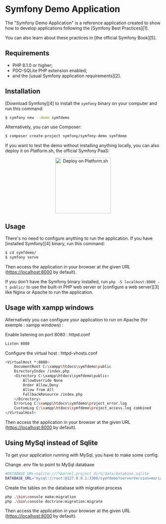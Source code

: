 Symfony Demo Application
========================

The "Symfony Demo Application" is a reference application created to show how
to develop applications following the [Symfony Best Practices][1].

You can also learn about these practices in [the official Symfony Book][5].

Requirements
------------

  * PHP 8.1.0 or higher;
  * PDO-SQLite PHP extension enabled;
  * and the [usual Symfony application requirements][2].

Installation
------------

[Download Symfony][4] to install the `symfony` binary on your computer and run
this command:

```bash
$ symfony new --demo symfdemo
```

Alternatively, you can use Composer:

```bash
$ composer create-project symfony/symfony-demo symfdemo
```

If you want to test the demo without installing anything locally, you can also
deploy it on Platform.sh, the official Symfony PaaS:

<p align="center">
<a href="https://console.platform.sh/projects/create-project?template=https://raw.githubusercontent.com/symfonycorp/platformsh-symfony-template-metadata/main/template-metadata-demo.yaml&utm_content=symfonycorp&utm_source=github&utm_medium=button&utm_campaign=deploy_on_platform"><img src="https://platform.sh/images/deploy/lg-blue.svg" alt="Deploy on Platform.sh" width="180px" /></a>
</p>

Usage
-----

There's no need to configure anything to run the application. If you have
[installed Symfony][4] binary, run this command:

```bash
$ cd symfdemo/
$ symfony serve
```

Then access the application in your browser at the given URL (<https://localhost:8000> by default).

If you don't have the Symfony binary installed, run `php -S localhost:8000 -t public/`
to use the built-in PHP web server or [configure a web server][3] like Nginx or
Apache to run the application.

Usage with xampp windows 
-------------------------
Alternatively you can configure your application to run on Apache (for exemple : xampp windows) :

Enable listening on port 8080 : httpd.conf
```bash
Listen 8080
```

Configure the virtual host : httpd-vhosts.conf
```bash
<VirtualHost *:8080>
    DocumentRoot C:\xampp\htdocs\symfdemo\public
    DirectoryIndex /index.php
    <Directory C:\xampp\htdocs\symfdemo\public>
        AllowOverride None
        Order Allow,Deny
        Allow from All
        FallbackResource /index.php
    </Directory>
    ErrorLog C:\xampp\htdocs\symfdemo\project_error.log
    CustomLog C:\xampp\htdocs\symfdemo\project_access.log combined
</VirtualHost>
```
Then access the application in your browser at the given URL (<https://localhost:8000> by default).


Using MySql instead of Sqlite
--------------------------------
To get your application running with MySql, you have to make some config:

Change .env file to point to MySql database
```bash
#DATABASE_URL=sqlite:///%kernel.project_dir%/data/database.sqlite
DATABASE_URL="mysql://root:@127.0.0.1:3306/symfdemo?serverVersion=mariadb-10.4.11"
```

Create the tables on the database with migration process
```bash
php .\bin\console make:migration
php .\bin\console doctrine:migration:migrate
```
Then access the application in your browser at the given URL (<https://localhost:8000> by default).
